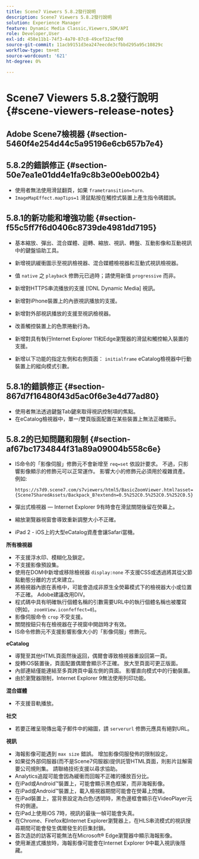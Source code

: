 ```yaml
---
title: Scene7 Viewers 5.8.2發行說明
description: Scene7 Viewers 5.8.2發行說明
solution: Experience Manager
feature: Dynamic Media Classic,Viewers,SDK/API
role: Developer,User
exl-id: 458e11b1-74f3-4a70-87c8-49cef32acf00
source-git-commit: 11acb9151d3ea247eecde3cfbbd295a95c10829c
workflow-type: tm+mt
source-wordcount: '621'
ht-degree: 0%

---
```


# Scene7 Viewers 5.8.2發行說明{#scene-viewers-release-notes}

## Adobe Scene7檢視器 {#section-5460f4e254d44c5a95196e6cb657b7e4}

## 5.8.2的錯誤修正 {#section-50e7ea1e01dd4e1fa9c8b3e00eb002b4}

* 使用者無法使用滑鼠翻頁，如果 `frametransition=turn`.
* `ImageMapEffect.mapTips=1` 滑鼠點按在觸控式裝置上產生指令碼錯誤。

## 5.8.1的新功能和增強功能 {#section-f55c5ff7f6d0406c8739de4981dd7195}

* 基本縮放、彈出、混合媒體、迴轉、縮放、視訊、轉盤、互動影像和互動視訊中的鍵盤協助工具。
* 新增視訊緩衝圖示至視訊檢視器、混合媒體檢視器和互動式視訊檢視器。
* 值 `native` 之 `playback` 修飾元已過時；請使用新值 `progressive` 而非。

* 新增對HTTPS串流播放的支援 [!DNL Dynamic Media] 視訊。
* 新增對iPhone裝置上的內嵌視訊播放的支援。
* 新增對外部視訊播放的支援至視訊檢視器。
* 改善觸控裝置上的色票捲動行為。
* 新增對具有執行Internet Explorer 11和Edge瀏覽器的滑鼠和觸控輸入裝置的支援。
* 新增以下功能的指定左側和右側頁面： `initialframe` eCatalog檢視器中行動裝置上的縱向模式引數。

## 5.8.1的錯誤修正 {#section-867d7f16480f43d5ac0f6e3e4d77ad80}

* 使用者無法透過鍵盤Tab鍵來取得視訊控制項的焦點。
* 在eCatalog檢視器中，單一/雙頁版面配置在某些裝置上無法正確顯示。

## 5.8.2的已知問題和限制 {#section-af67bc1734844f31a89a09004b558c6e}

* IS命令的「影像伺服」修飾元不會新增至 `req=set` 依設計要求。 不過，只影響影像顯示的修飾元可以正常運作。 影響大小的修飾元必須用於複雜資產。 例如: 

   `https://s7d9.scene7.com/s7viewers/html5/BasicZoomViewer.html?asset= {Scene7SharedAssets/Backpack_B?extendn=0.5%252C0.5%252C0.5%252C0.5}`

* 彈出式檢視器 — Internet Explorer 9有時會在滑鼠關閉後留在熒幕上。
* 縮放瀏覽器視窗會導致重新調整大小不正確。
* iPad 2 - iOS上的大型eCatalog資產會讓Safari當機。

**所有檢視器**

* 不支援浮水印、模糊化及鎖定。
* 不支援影像預設集。
* 使用在DOM中新增或移除檢視器 `display:none` 不支援CSS或透過將其從父節點動態分離的方式來建立。
* 將檢視器內嵌在表格中，可能會造成非原生全熒幕模式下的檢視器大小或位置不正確。 Adobe建議改用DIV。
* 程式碼中具有明確執行個體名稱的引數需要URL中的執行個體名稱也被覆寫(例如， `zoomView.iconfeffect=0`)。
* 影像伺服命令 `crop` 不受支援。
* 關閉按鈕只有在檢視器在子視窗中開啟時才有效。
* IS命令修飾元不支援影響影像大小的「影像伺服」修飾元。

**eCatalog**

* 導覽至其他HTML頁面然後返回，偶爾會導致檢視器重設回第一頁。
* 旋轉iOS裝置後，頁面配置偶爾會顯示不正確。 放大至頁面可更正版面。
* 內部連結僅能連結至多頁跨頁中最左側的頁面。 影響直向模式中的行動裝置。
* 由於瀏覽器限制，Internet Explorer 9無法使用列印功能。

**混合媒體**

* 不支援音軌播放。

**社交**

* 若要正確呈現傳出電子郵件中的縮圖，請 `serverurl` 修飾元應具有絕對URL。

**視訊**

* 海報影像可能遇到 `max size` 錯誤。 增加影像伺服發佈的限制設定。
* 如果從外部伺服器(而不是Scene7伺服器)提供託管HTML頁面，則影片註解需要公司規則集。 請聯絡技術支援以尋求協助。
* Analytics追蹤可能會因為緩衝而回報不正確的播放百分比。
* 在iPad或Android™裝置上，可能會顯示黑色框架，而非海報影像。
* 在iPad或Android™裝置上，載入檢視器期間可能會在熒幕上閃爍。
* 在iPad裝置上，當背景設定為白色/透明時，黑色邊框會顯示在VideoPlayer元件的側邊。
* 在iPad上使用iOS 7時，視訊的最後一幀可能會失真。
* 在Chrome、Firefox和Internet Explorer瀏覽器上，在HLS串流模式的視訊搜尋期間可能會發生偶爾發生的巨集封鎖。
* 首次造訪的訪客可能無法在Microsoft® Edge瀏覽器中顯示海報影像。
* 使用漸進式播放時，海報影像可能會在Internet Explorer 9中載入視訊後隱藏。
